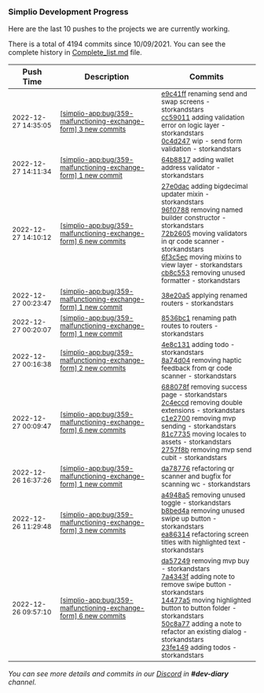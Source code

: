 
### Simplio Development Progress

Here are the last 10 pushes to the projects we are currently working.

There is a total of 4194 commits since 10/09/2021. You can see the complete history in
 [Complete_list.md](Complete_list.md) file.

| Push Time | Description | Commits |
| --- | --- | --- |
| <sub>2022-12-27 14:35:05</sub> | <sub>[[simplio-app:bug/359\-malfunctioning\-exchange\-form] 3 new commits](https://github.com/SimplioOfficial/simplio-app/compare/64b881705079...0c4d2474f494)</sub> | <sub>[e9c41ff](https://github.com/SimplioOfficial/simplio-app/commit/e9c41ff980fb28fa449315ba9bf74c8e28594059) renaming send and swap screens - storkandstars<br>[cc59011](https://github.com/SimplioOfficial/simplio-app/commit/cc590116122f1d280e13a939e09e7da02d7b1eeb) adding validation error on logic layer - storkandstars<br>[0c4d247](https://github.com/SimplioOfficial/simplio-app/commit/0c4d2474f494ec86c958eefca9dc7f34095b0a48) wip - send form validation - storkandstars</sub> |
| <sub>2022-12-27 14:11:34</sub> | <sub>[[simplio-app:bug/359\-malfunctioning\-exchange\-form] 1 new commit](https://github.com/SimplioOfficial/simplio-app/commit/64b881705079abb04b870752eec3218a0b2383d4)</sub> | <sub>[64b8817](https://github.com/SimplioOfficial/simplio-app/commit/64b881705079abb04b870752eec3218a0b2383d4) adding wallet address validator - storkandstars</sub> |
| <sub>2022-12-27 14:10:12</sub> | <sub>[[simplio-app:bug/359\-malfunctioning\-exchange\-form] 6 new commits](https://github.com/SimplioOfficial/simplio-app/compare/38e20a5778dc...91454c82ea15)</sub> | <sub>[27e0dac](https://github.com/SimplioOfficial/simplio-app/commit/27e0dac7fc11cecd7c15d1827466335004b4908f) adding bigdecimal updater mixin - storkandstars<br>[96f0788](https://github.com/SimplioOfficial/simplio-app/commit/96f0788235d38bab265cca803399b66b7697951d) removing named builder constructor - storkandstars<br>[72b2605](https://github.com/SimplioOfficial/simplio-app/commit/72b2605c510e7ab39d73d11917e352198a89c241) moving validators in qr code scanner - storkandstars<br>[6f3c5ec](https://github.com/SimplioOfficial/simplio-app/commit/6f3c5ec0a81946460e5a22d47a3efc2dbdff0591) moving mixins to view layer - storkandstars<br>[cb8c553](https://github.com/SimplioOfficial/simplio-app/commit/cb8c553bbcec77dc8fb7a0e36430461cce34ae01) removing unused formatter - storkandstars</sub> |
| <sub>2022-12-27 00:23:47</sub> | <sub>[[simplio-app:bug/359\-malfunctioning\-exchange\-form] 1 new commit](https://github.com/SimplioOfficial/simplio-app/commit/38e20a5778dc6d733a19860029cee33c862fac30)</sub> | <sub>[38e20a5](https://github.com/SimplioOfficial/simplio-app/commit/38e20a5778dc6d733a19860029cee33c862fac30) applying renamed routers - storkandstars</sub> |
| <sub>2022-12-27 00:20:07</sub> | <sub>[[simplio-app:bug/359\-malfunctioning\-exchange\-form] 1 new commit](https://github.com/SimplioOfficial/simplio-app/commit/8536bc1e336e03f0a9059d0f38704116e063c92b)</sub> | <sub>[8536bc1](https://github.com/SimplioOfficial/simplio-app/commit/8536bc1e336e03f0a9059d0f38704116e063c92b) renaming path routes to routers - storkandstars</sub> |
| <sub>2022-12-27 00:16:38</sub> | <sub>[[simplio-app:bug/359\-malfunctioning\-exchange\-form] 2 new commits](https://github.com/SimplioOfficial/simplio-app/compare/6019cd17d25c...8a74d04798cf)</sub> | <sub>[4e8c131](https://github.com/SimplioOfficial/simplio-app/commit/4e8c1313bed16a22b8cbacf1cb816c55cae4fa44) adding todo - storkandstars<br>[8a74d04](https://github.com/SimplioOfficial/simplio-app/commit/8a74d04798cf016dbce3586ec37b38c64c343940) removing haptic feedback from qr code scanner - storkandstars</sub> |
| <sub>2022-12-27 00:09:47</sub> | <sub>[[simplio-app:bug/359\-malfunctioning\-exchange\-form] 6 new commits](https://github.com/SimplioOfficial/simplio-app/compare/da787760e631...6019cd17d25c)</sub> | <sub>[688078f](https://github.com/SimplioOfficial/simplio-app/commit/688078f1fcee2371cec250fa2d6d9134689351bb) removing success page - storkandstars<br>[2c4eccd](https://github.com/SimplioOfficial/simplio-app/commit/2c4eccd5a8a80dfe319c7bc79c5122ebd5367b4b) removing double extensions - storkandstars<br>[c1e2700](https://github.com/SimplioOfficial/simplio-app/commit/c1e27003f5e2fefa23c4037f1dcaf5df3ce9481d) removing mvp sending - storkandstars<br>[81c7735](https://github.com/SimplioOfficial/simplio-app/commit/81c77358330cabb0c7124a36b7db9c03ca2093aa) moving locales to assets - storkandstars<br>[2757f8b](https://github.com/SimplioOfficial/simplio-app/commit/2757f8bd2892e00722e52662730368ef969d4bd0) removing mvp send cubit - storkandstars</sub> |
| <sub>2022-12-26 16:37:26</sub> | <sub>[[simplio-app:bug/359\-malfunctioning\-exchange\-form] 1 new commit](https://github.com/SimplioOfficial/simplio-app/commit/da787760e63176c43398fff414741e454fd52347)</sub> | <sub>[da78776](https://github.com/SimplioOfficial/simplio-app/commit/da787760e63176c43398fff414741e454fd52347) refactoring qr scanner and bugfix for scanning wc - storkandstars</sub> |
| <sub>2022-12-26 11:29:48</sub> | <sub>[[simplio-app:bug/359\-malfunctioning\-exchange\-form] 3 new commits](https://github.com/SimplioOfficial/simplio-app/compare/4a0cd3578b27...ea86314a6b74)</sub> | <sub>[a4948a5](https://github.com/SimplioOfficial/simplio-app/commit/a4948a5322ffafd540ec2c1c1b833bc7a2cab030) removing unused toggle - storkandstars<br>[b8bed4a](https://github.com/SimplioOfficial/simplio-app/commit/b8bed4a34db8e367f2f7ba14b44614be6e2f2fc0) removing unused swipe up button - storkandstars<br>[ea86314](https://github.com/SimplioOfficial/simplio-app/commit/ea86314a6b74ea2450ed78000a702f7889c690e3) refactoring screen titles with highlighted text - storkandstars</sub> |
| <sub>2022-12-26 09:57:10</sub> | <sub>[[simplio-app:bug/359\-malfunctioning\-exchange\-form] 6 new commits](https://github.com/SimplioOfficial/simplio-app/compare/a7136c96bf8d...4a0cd3578b27)</sub> | <sub>[da57249](https://github.com/SimplioOfficial/simplio-app/commit/da57249b60a47a38d3614f122b9ffff2bf94a011) removing mvp buy - storkandstars<br>[7a4343f](https://github.com/SimplioOfficial/simplio-app/commit/7a4343f2fd3d699d8e7822a774fa9ba62ef76422) adding note to remove swipe button - storkandstars<br>[14477a5](https://github.com/SimplioOfficial/simplio-app/commit/14477a55375507354a157bd96af017bb88d7092f) moving highlighted button to button folder - storkandstars<br>[50c8a77](https://github.com/SimplioOfficial/simplio-app/commit/50c8a772ab28453eff3620ef3a8e35ade0e29e91) adding a note to refactor an existing dialog - storkandstars<br>[23fe149](https://github.com/SimplioOfficial/simplio-app/commit/23fe14930eba96878525851f4d9e05671f375902) adding todos - storkandstars</sub> |

_You can see more details and commits in our [Discord](https://discord.gg/aKhjuwZmdP) in **#dev-diary** channel._
